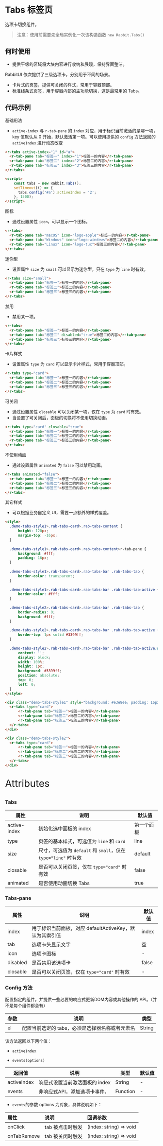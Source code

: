 # Tabs 标签页

选项卡切换组件。

> 注意：使用前需要先全局实例化一次该构造函数  `new Rabbit.Tabs()`

## 何时使用

- 提供平级的区域将大块内容进行收纳和展现，保持界面整洁。

RabbitUI 依次提供了三级选项卡，分别用于不同的场景。

- 卡片式的页签，提供可关闭的样式，常用于容器顶部。
- 标准线条式页签，用于容器内部的主功能切换，这是最常用的 Tabs。

## 代码示例

基础用法

- `active-index` 与 `r-tab-pane` 的 `index` 对应，用于标识当前激活的是哪一项，key 值默认从 0 开始，默认激活第一项。可以使用提供的 `config` 方法返回的 `activeIndex` 进行动态改变

```html
<r-tabs active-index="1" id="a">
  <r-tab-pane tab="标签一" index="1">标签一的内容</r-tab-pane>
  <r-tab-pane tab="标签二" index="2">标签二的内容</r-tab-pane>
  <r-tab-pane tab="标签三" index="3">标签三的内容</r-tab-pane>
</r-tabs>

<script>
	const tabs = new Rabbit.Tabs();
    setTimeout(() => {
      tabs.config('#a').activeIndex = '2';
    }, 1500);
</script>
```

图标

- 通过设置属性 `icon`，可以显示一个图标。

```html
<r-tabs>
  <r-tab-pane tab="macOS" icon="logo-apple">标签一的内容</r-tab-pane>
  <r-tab-pane tab="Windows" icon="logo-windows">标签二的内容</r-tab-pane>
  <r-tab-pane tab="Linux" icon="logo-tux">标签三的内容</r-tab-pane>
</r-tabs>
```

迷你型

- 设置属性 `size` 为 `small` 可以显示为迷你型，只在 `type` 为 `line` 时有效。

```html
<r-tabs size="small">
  <r-tab-pane tab="标签一">标签一的内容</r-tab-pane>
  <r-tab-pane tab="标签二">标签二的内容</r-tab-pane>
  <r-tab-pane tab="标签三">标签三的内容</r-tab-pane>
</r-tabs>
```

禁用

- 禁用某一项。

```html
<r-tabs>
  <r-tab-pane tab="标签一">标签一的内容</r-tab-pane>
  <r-tab-pane tab="标签二" disabled="true">标签二的内容</r-tab-pane>
  <r-tab-pane tab="标签三">标签三的内容</r-tab-pane>
</r-tabs>
```

卡片样式

- 设置属性 `type` 为 `card` 可以显示卡片样式，常用于容器顶部。

```html
<r-tabs type="card">
  <r-tab-pane tab="标签一">标签一的内容</r-tab-pane>
  <r-tab-pane tab="标签二">标签二的内容</r-tab-pane>
  <r-tab-pane tab="标签三">标签三的内容</r-tab-pane>
</r-tabs>
```

可关闭

- 通过设置属性 `closable` 可以关闭某一项，仅在 `type` 为 `card` 时有效。
- 当设置了可关闭后，面板的切换将不使用切换动画。

```html
<r-tabs type="card" closable="true">
  <r-tab-pane tab="标签一">标签一的内容</r-tab-pane>
  <r-tab-pane tab="标签二">标签二的内容</r-tab-pane>
  <r-tab-pane tab="标签三">标签三的内容</r-tab-pane>
</r-tabs>
```

不使用动画

- 通过设置属性 `animated` 为 `false` 可以禁用动画。

```html
<r-tabs animated="false">
  <r-tab-pane tab="标签一">标签一的内容</r-tab-pane>
  <r-tab-pane tab="标签二">标签二的内容</r-tab-pane>
  <r-tab-pane tab="标签三">标签三的内容</r-tab-pane>
</r-tabs>
```

其它样式

- 可以根据业务自定义 UI，需要一点额外的样式覆盖。

```html
<style>
  .demo-tabs-style1>.rab-tabs-card>.rab-tabs-content {
      height: 120px;
      margin-top: -16px;
  }
  
  .demo-tabs-style1>.rab-tabs-card>.rab-tabs-content>r-tab-pane {
      background: #fff;
      padding: 16px;
  }
  
  .demo-tabs-style1>.rab-tabs-card>.rab-tabs-bar .rab-tabs-tab {
      border-color: transparent;
  }
  
  .demo-tabs-style1>.rab-tabs-card>.rab-tabs-bar .rab-tabs-tab-active {
      border-color: #fff;
  }
  
  .demo-tabs-style2>.rab-tabs-card>.rab-tabs-bar .rab-tabs-tab {
      border-radius: 0;
      background: #fff;
  }
  
  .demo-tabs-style2>.rab-tabs-card>.rab-tabs-bar .rab-tabs-tab-active {
      border-top: 1px solid #3399ff;
  }
  
  .demo-tabs-style2>.rab-tabs-card>.rab-tabs-bar .rab-tabs-tab-active:before {
      content: '';
      display: block;
      width: 100%;
      height: 1px;
      background: #3399ff;
      position: absolute;
      top: 0;
      left: 0;
  }
</style>

<div class="demo-tabs-style1" style="background: #e3e8ee; padding: 16px">
  <r-tabs type="card">
      <r-tab-pane tab="标签一">标签一的内容</r-tab-pane>
      <r-tab-pane tab="标签二">标签二的内容</r-tab-pane>
      <r-tab-pane tab="标签三">标签三的内容</r-tab-pane>
  </r-tabs>
</div>

<div class="demo-tabs-style2">
  <r-tabs type="card">
      <r-tab-pane tab="标签一">标签一的内容</r-tab-pane>
      <r-tab-pane tab="标签二">标签二的内容</r-tab-pane>
      <r-tab-pane tab="标签三">标签三的内容</r-tab-pane>
  </r-tabs>
</div>
```

<p style="font-size: 32px">Attributes</p>

### Tabs

| 属性             | 说明                                                         | 默认值     |
| ---------------- | ------------------------------------------------------------ | ---------- |
| active-index | 初始化选中面板的 index                                         | 第一个面板 |
| type             | 页签的基本样式，可选值为 `line` 和 `card`                    | line       |
| size             | 尺寸，可选值为 `default` 和 `small`，仅在 `type="line"` 时有效 | default    |
| closable         | 是否可以关闭页签，仅在 `type="card"` 时有效                  | false      |
| animated         | 是否使用动画切换 Tabs                                        | true       |

### Tabs-pane 

| 属性     | 说明                                                    | 默认值 |
| -------- | ------------------------------------------------------- | ------ |
| index      | 用于标识当前面板，对应 defaultActiveKey，默认为其索引值 | index  |
| tab      | 选项卡头显示文字                                        | 空     |
| icon     | 选项卡图标                                              | -      |
| disabled | 是否禁用该选项卡                                        | false  |
| closable | 是否可以关闭页签，仅在 `type="card"` 时有效             | -      |

### Config  方法

配置指定的组件，并提供一些必要的响应式更新DOM内容或其他操作的 API。（并不是每个组件都会有）

| 参数 | 说明                                            | 类型   |
| ---- | ----------------------------------------------- | ------ |
| el   | 配置当前选定的 tabs，必须是选择器名称或者元素名 | String |

该方法返回以下两个值：

- `activeIndex`

- `events(options)`

| 返回值    | 说明                          | 类型     | 默认值 |
| --------- | ----------------------------- | -------- | ------ |
| activeIndex | 响应式设置当前激活面板的 index  | String   | -      |
| events    | 非响应式API，添加选项卡事件， | Function | -      |

- `events`的参数 options 为对象，具体说明如下：

| 属性        | 说明             | 回调参数             |
| :---------- | :--------------- | :------------------- |
| onClick     | tab 被点击时触发 | (index: string) => void |
| onTabRemove | tab 被关闭时触发 | (index: string) => void |